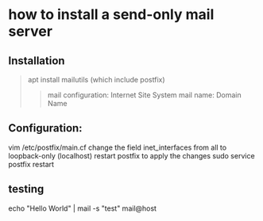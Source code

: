 # how to install a send-only mail server

## Installation
> apt install mailutils (which include postfix)
> > mail configuration:	Internet Site
> > System mail name:	Domain Name

## Configuration:
vim /etc/postfix/main.cf
    change the field inet_interfaces from all to loopback-only (localhost)
restart postfix to apply the changes
    sudo service postfix restart

## testing 
echo "Hello World" | mail -s "test" mail@host
